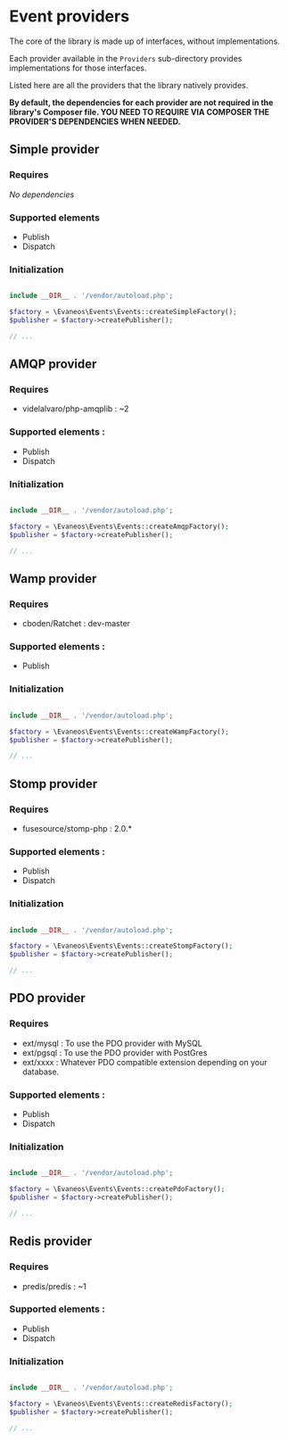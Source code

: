 # Event providers

The core of the library is made up of interfaces, without implementations.

Each provider available in the `Providers` sub-directory provides implementations for those interfaces.

Listed here are all the providers that the library natively provides.

**By default, the dependencies for each provider are not required in the library's Composer file. YOU NEED TO
REQUIRE VIA COMPOSER THE PROVIDER'S DEPENDENCIES WHEN NEEDED.**

## Simple provider

### Requires

*No dependencies*

### Supported elements

  * Publish
  * Dispatch
  
### Initialization

```php

include __DIR__ . '/vendor/autoload.php';

$factory = \Evaneos\Events\Events::createSimpleFactory();
$publisher = $factory->createPublisher();

// ...
```

## AMQP provider

### Requires

  * videlalvaro/php-amqplib : ~2

### Supported elements :

  * Publish
  * Dispatch

### Initialization

```php

include __DIR__ . '/vendor/autoload.php';

$factory = \Evaneos\Events\Events::createAmqpFactory();
$publisher = $factory->createPublisher();

// ...
```

## Wamp provider

### Requires

  * cboden/Ratchet : dev-master

### Supported elements :

  * Publish

### Initialization

```php

include __DIR__ . '/vendor/autoload.php';

$factory = \Evaneos\Events\Events::createWampFactory();
$publisher = $factory->createPublisher();

// ...
```

## Stomp provider

### Requires

  * fusesource/stomp-php : 2.0.*

### Supported elements :

  * Publish
  * Dispatch
  
### Initialization

```php

include __DIR__ . '/vendor/autoload.php';

$factory = \Evaneos\Events\Events::createStompFactory();
$publisher = $factory->createPublisher();

// ...
```

## PDO provider

### Requires

  * ext/mysql : To use the PDO provider with MySQL
  * ext/pgsql : To use the PDO provider with PostGres
  * ext/xxxx : Whatever PDO compatible extension depending on your database.

### Supported elements :

  * Publish
  * Dispatch

### Initialization

```php

include __DIR__ . '/vendor/autoload.php';

$factory = \Evaneos\Events\Events::createPdoFactory();
$publisher = $factory->createPublisher();

// ...
```

## Redis provider

### Requires

  * predis/predis : ~1

### Supported elements :

  * Publish
  * Dispatch
  
### Initialization

```php

include __DIR__ . '/vendor/autoload.php';

$factory = \Evaneos\Events\Events::createRedisFactory();
$publisher = $factory->createPublisher();

// ...
```